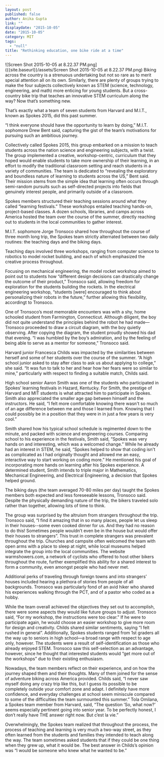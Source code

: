 ```yaml
---
layout: post
published: false
author: Anika Gupta
link: ""
displaydate: "2015-10-05"
date: "2015-10-05"
category: MIT
tags: 
  - "null"
title: "Rethinking education, one bike ride at a time"
---
```


![Screen Shot 2015-10-05 at 8.22.37 PM.png]({{site.baseurl}}/assets/Screen Shot 2015-10-05 at 8.22.37 PM.png)
Biking across the country is a strenuous undertaking but not so rare as to merit special attention all on its own. Similarly, there are plenty of groups trying to make the four subjects collectively known as STEM (science, technology, engineering, and math) more enticing for young students. But a cross-country bike trip that teaches an innovative STEM curriculum along the way? Now that’s something new. 

That’s exactly what a team of seven students from Harvard and M.I.T., known as Spokes 2015, did this past summer.

“I think everyone should have the opportunity to learn by doing,” M.I.T. sophomore Drew Bent said, capturing the gist of the team’s motivations for pursuing such an ambitious journey.

Collectively called Spokes 2015, this group embarked on a mission to teach students across the nation science and engineering subjects, with a twist. The group implemented a creative, workshop-centric, curriculum that they hoped would enable students to take more ownership of their learning, in an effort to modify the traditional classroom setting and reach students in a variety of communities. The team is dedicated to “revealing the exploratory and boundless nature of learning to students across the US,” Bent said. Their mission stems from the simple idea that learning often occurs through semi-random pursuits such as self-directed projects into fields that genuinely interest people, and primarily outside of a classroom.

Spokes members structured their teaching sessions around what they called “learning festivals.” These workshops entailed teaching hands-on, project-based classes. A dozen schools, libraries, and camps across America hosted the team over the course of the summer, directly reaching out to students in the local communities to gather interest.

M.I.T. sophomore Jorge Tronsoco shared how throughout the course of three month long trip, the Spokes team strictly alternated between two daily routines: the teaching days and the biking days.

Teaching days involved three workshops, ranging from computer science to robotics to model rocket building, and each of which emphasized the creative process throughout.

Focusing on mechanical engineering, the model rocket workshop aimed to point out to students how “different design decisions can drastically change the outcome of their product,” Tronsoco said, allowing freedom for exploration for the students building the rockets. In the electrical engineering workshop, “students [were] encouraged to think about personalizing their robots in the future,” further allowing this flexibility, accordingt to Tronsoco.

One of Tronsoco’s most memorable encounters was with a shy, home schooled student from Farmington, Connecticut. Although diligent, the boy did not quite understand the principles behind the robot he had made— Tronsoco proceeded to draw a circuit diagram, with the boy quietly observing. After copying the diagram, the student proudly showed his dad that evening. “I was humbled by the boy’s admiration, and by the feeling of being able to serve as a mentor for someone,” Tronsoco said.

Harvard junior Francesca Childs was impacted by the similarities between herself and some of her students over the course of the summer. “A high school junior asked to stay after class to ask us about applying to college,” she said. “It was fun to talk to her and hear how her fears were so similar to mine,” particularly with respect to finding a suitable match, Childs said.

High school senior Aaron Smith was one of the students who participated in Spokes’ learning festivals in Hazard, Kentucky. For Smith, the prestige of Harvard and MIT students is what attracted him to participate in Spokes. Smith also appreciated the smaller age gap between himself and the instructors. He said, “I felt more comfortable knowing there wasn't so much of an age difference between me and those I learned from. Knowing that I could possibly be in a position that they were in in just a few years is very cool.”

Smith shared how his typical school schedule is regimented down to the minute, and packed with science and engineering courses. Comparing school to his experience in the festivals, Smith said, “Spokes was very hands on and interesting, which was a welcomed change.” While he already had an interest in STEM, he said, “Spokes helped to show that coding isn't as complicated as I had originally thought and allowed me an easy, interactive way to start working on coding more.” He mentioned his goal of incorporating more hands on learning after his Spokes experience. A determined student, Smith intends to triple major in Mathematics, Mechanical Engineering, and Electrical Engineering, a decision that Spokes helped ground.

The biking days (the team averaged 70-80 miles per day) taught the Spokes members both expected and less foreseeable lessons, Tronsoco said. Despite the physically demanding nature of the trip, the bikers traveled solo rather than together, allowing lots of time to think.

The group was surprised by the altruism from strangers throughout the trip. Tronsoco said, “I find it amazing that in so many places, people let us sleep in their houses--some even cooked dinner for us. And they had no reason to do this! Sometimes people wouldn’t even be in the house but would offer their houses to strangers”. This trust in complete strangers was prevalent throughout the trip. Churches and campsite often welcomed the team with open arms with a place to sleep at night, while local museums helped integrate the group into the local communities. The website warmshowers.com, a network of cyclists who offered to host other bikers throughout the route, further exemplified this ability for a shared interest to form a community, even amongst people who had never met.

Additional perks of traveling through foreign towns and into strangers’ houses included hearing a plethora of stories from people of all backgrounds. Tronsoco was particularly fond of an avid hiker who shared his experiences walking through the PCT, and of a pastor who coded as a hobby.

While the team overall achieved the objectives they set out to accomplish, there were some aspects they would like future groups to adjust. Tronsoco said, “For my workshop, the instructions were too clear.” If he were to participate again, he would choose an easier workshop to give more room for design and creativity. Childs shared similar sentiments, saying “I felt rushed in general”. Additionally, Spokes students ranged from 1st graders all the way up to seniors in high school—a broad range with respect to age only, however. The students were a result of self-identification as those who already enjoyed STEM. Tronsoco saw this self-selection as an advantage, however, since he thought that interested students would “get more out of the workshops” due to their existing enthusiasm.

Nowadays, the team members reflect on their experience, and on how the journey shaped them and their thoughts. Many of them joined for the sense of adventure biking across America provided. Childs said, “I never saw myself doing any crazy trip like this, but I guess its possible to be completely outside your comfort zone and adapt. I definitely have more confidence, and everyday challenges at school seem miniscule compared to some of the difficulties the team surmounted this summer.” Tola Omilana, a Spokes team member from Harvard, said, “The question ‘So, what now?’ seems especially pertinent going into senior year. To be perfectly honest, I don’t really have THE answer right now. But c’est la vie.” 

Overwhelmingly, the Spokes team realized that throughout the process, the process of teaching and learning is very much a two-way street, as they often learned from the students and families they intended to teach along the way. The team sometimes asked students that if they could be one thing when they grew up, what it would be. The best answer in Childs’s opinion was “I would be someone who knew what he wanted to be.”